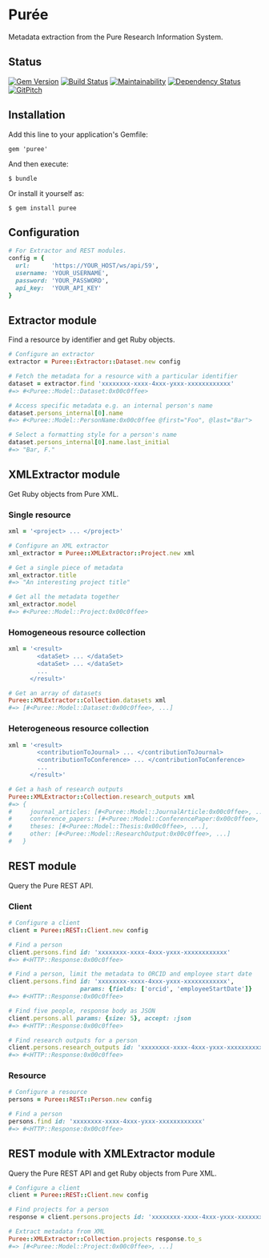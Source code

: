 # Pur&#233;e

Metadata extraction from the Pure Research Information System.

## Status

[![Gem Version](https://badge.fury.io/rb/puree.svg)](https://badge.fury.io/rb/puree)
[![Build Status](https://semaphoreci.com/api/v1/aalbinclark/puree/branches/master/badge.svg)](https://semaphoreci.com/aalbinclark/puree)
[![Maintainability](https://api.codeclimate.com/v1/badges/0a0a8249dcadb444eb9e/maintainability)](https://codeclimate.com/github/lulibrary/puree/maintainability)
[![Dependency Status](https://www.versioneye.com/user/projects/5899d253a86053003f389e1f/badge.svg?style=flat-square)](https://www.versioneye.com/user/projects/5899d253a86053003f389e1f)
[![GitPitch](https://gitpitch.com/assets/badge.svg)](https://gitpitch.com/lulibrary/puree)

## Installation

Add this line to your application's Gemfile:

    gem 'puree'

And then execute:

    $ bundle

Or install it yourself as:

    $ gem install puree

## Configuration
```ruby
# For Extractor and REST modules.
config = {
  url:      'https://YOUR_HOST/ws/api/59',
  username: 'YOUR_USERNAME',
  password: 'YOUR_PASSWORD',
  api_key:  'YOUR_API_KEY'
}
```

## Extractor module
Find a resource by identifier and get Ruby objects.

```ruby
# Configure an extractor
extractor = Puree::Extractor::Dataset.new config
```

```ruby
# Fetch the metadata for a resource with a particular identifier
dataset = extractor.find 'xxxxxxxx-xxxx-4xxx-yxxx-xxxxxxxxxxxx'
#=> #<Puree::Model::Dataset:0x00c0ffee>
```

```ruby
# Access specific metadata e.g. an internal person's name
dataset.persons_internal[0].name
#=> #<Puree::Model::PersonName:0x00c0ffee @first="Foo", @last="Bar">
```

```ruby
# Select a formatting style for a person's name
dataset.persons_internal[0].name.last_initial
#=> "Bar, F."
```

## XMLExtractor module
Get Ruby objects from Pure XML.

### Single resource
```ruby
xml = '<project> ... </project>'
```

```ruby
# Configure an XML extractor
xml_extractor = Puree::XMLExtractor::Project.new xml
```

```ruby
# Get a single piece of metadata
xml_extractor.title
#=> "An interesting project title"
```

```ruby
# Get all the metadata together
xml_extractor.model
#=> #<Puree::Model::Project:0x00c0ffee>
```

### Homogeneous resource collection
```ruby
xml = '<result>
        <dataSet> ... </dataSet>
        <dataSet> ... </dataSet>
        ...
      </result>'
```

```ruby
# Get an array of datasets
Puree::XMLExtractor::Collection.datasets xml
#=> [#<Puree::Model::Dataset:0x00c0ffee>, ...]
```

### Heterogeneous resource collection
```ruby
xml = '<result>
        <contributionToJournal> ... </contributionToJournal>
        <contributionToConference> ... </contributionToConference>
        ...
      </result>'
```

```ruby
# Get a hash of research outputs
Puree::XMLExtractor::Collection.research_outputs xml
#=> {
#     journal_articles: [#<Puree::Model::JournalArticle:0x00c0ffee>, ...],
#     conference_papers: [#<Puree::Model::ConferencePaper:0x00c0ffee>, ...],
#     theses: [#<Puree::Model::Thesis:0x00c0ffee>, ...],
#     other: [#<Puree::Model::ResearchOutput:0x00c0ffee>, ...]
#   }
```

## REST module
Query the Pure REST API.

### Client
```ruby
# Configure a client
client = Puree::REST::Client.new config
```

```ruby
# Find a person
client.persons.find id: 'xxxxxxxx-xxxx-4xxx-yxxx-xxxxxxxxxxxx'
#=> #<HTTP::Response:0x00c0ffee>
```

```ruby
# Find a person, limit the metadata to ORCID and employee start date
client.persons.find id: 'xxxxxxxx-xxxx-4xxx-yxxx-xxxxxxxxxxxx',
                    params: {fields: ['orcid', 'employeeStartDate']}
#=> #<HTTP::Response:0x00c0ffee>
```

```ruby
# Find five people, response body as JSON
client.persons.all params: {size: 5}, accept: :json
#=> #<HTTP::Response:0x00c0ffee>
```

```ruby
# Find research outputs for a person
client.persons.research_outputs id: 'xxxxxxxx-xxxx-4xxx-yxxx-xxxxxxxxxxxx'
#=> #<HTTP::Response:0x00c0ffee>
```

### Resource
```ruby
# Configure a resource
persons = Puree::REST::Person.new config
```

```ruby
# Find a person
persons.find id: 'xxxxxxxx-xxxx-4xxx-yxxx-xxxxxxxxxxxx'
#=> #<HTTP::Response:0x00c0ffee>
```

## REST module with XMLExtractor module
Query the Pure REST API and get Ruby objects from Pure XML.

```ruby
# Configure a client
client = Puree::REST::Client.new config
```

```ruby
# Find projects for a person
response = client.persons.projects id: 'xxxxxxxx-xxxx-4xxx-yxxx-xxxxxxxxxxxx'
```

```ruby
# Extract metadata from XML
Puree::XMLExtractor::Collection.projects response.to_s
#=> [#<Puree::Model::Project:0x00c0ffee>, ...]
```